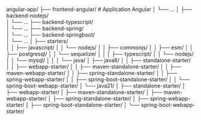 angular-app/
├── frontend-angular/                        # Application Angular
│   └── ...
│
├── backend-nodejs/                        
│   └── ...
├── backend-typescript/                    
│   └── ...
├── backend-spring/                        
│   └── ...
├── backend-springboot/                    
│   └── ...
│
├── starters/                              
│
│   ├── javascript/
│   │   └── nodejs/
│   │       ├── commonjs/
│   │       ├── esm/
│   │       ├── postgresql/
│   │       └── sequelize/
│   │
│   ├── typescript/
│   │   └── nodejs/
│   │       └── mysql/
│   │
│   └── java/
│       ├── java8/
│       │   ├── standalone-starter/
│       │   ├── webapp-starter/
│       │   ├── maven-standalone-starter/
│       │   ├── maven-webapp-starter/
│       │   ├── spring-standalone-starter/
│       │   ├── spring-webapp-starter/
│       │   ├── spring-boot-standalone-starter/
│       │   └── spring-boot-webapp-starter/
│       └── java21/
│           ├── standalone-starter/
│           ├── webapp-starter/
│           ├── maven-standalone-starter/
│           ├── maven-webapp-starter/
│           ├── spring-standalone-starter/
│           ├── spring-webapp-starter/
│           ├── spring-boot-standalone-starter/
│           └── spring-boot-webapp-starter/